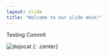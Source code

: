 ```yaml
---
layout: slide
title: "Welcome to our slide deck!"
---
```


Testing Commit

![dojocat](https://octodex.github.com/images/dojocat.jpg)
{: .center}
